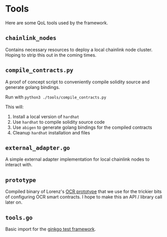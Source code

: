 # Tools

Here are some QoL tools used by the framework.

## `chainlink_nodes`

Contains necessary resources to deploy a local chainlink node cluster. Hoping to strip this out in the coming times.

## `compile_contracts.py`

A proof of concept script to conveniently compile solidity source and generate golang bindings.

Run with `python3 ./tools/compile_contracts.py`

This will:

1. Install a local version of `hardhat`
2. Use `hardhat` to compile solidity source code
3. Use `abigen` to generate golang bindings for the compiled contracts
4. Cleanup `hardhat` installation and files

## `external_adapter.go`

A simple external adapter implementation for local chainlink nodes to interact with.

## `prototype`

Compiled binary of Lorenz's [OCR prototype](https://github.com/smartcontractkit/offchain-reporting/tree/master/lib/prototype)
that we use for the trickier bits of configuring OCR smart contracts. I hope to make this an API / library call later on.

## `tools.go`

Basic import for the [ginkgo test framework](https://github.com/onsi/ginkgo).
